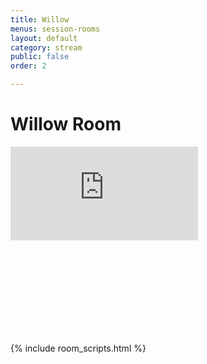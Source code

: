 ```yaml
---
title: Willow
menus: session-rooms
layout: default
category: stream
public: false
order: 2

---
```

# Willow Room

<iframe src="https://vimeo.com/event/550222/embed" frameborder="0" allow="autoplay; fullscreen" allowfullscreen class="convention-video"></iframe>

<iframe frameborder="0" class="convention-chat">
</iframe>

<script src="https://unpkg.com/dayjs@1.8.21/dayjs.min.js"></script>
<script>
  const even = "788596302753300490";
  const odd = "798699667629670479";
</script>
{% include room_scripts.html %}
